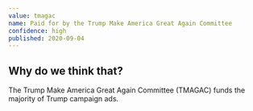 ```yaml
---
value: tmagac
name: Paid for by the Trump Make America Great Again Committee
confidence: high
published: 2020-09-04
---
```


## Why do we think that?

The Trump Make America Great Again Committee (TMAGAC) funds the majority of Trump campaign ads.
